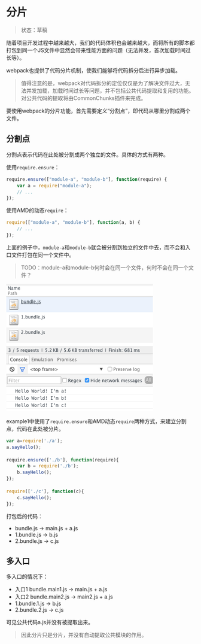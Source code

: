 # 分片

> 状态：草稿

随着项目开发过程中越来越大，我们的代码体积也会越来越大，而将所有的脚本都打包到同一个JS文件中显然会带来性能方面的问题（无法并发，首次加载时间过长等）。

webpack也提供了代码分片机制，使我们能够将代码拆分后进行异步加载。

> 值得注意的是，webpack对代码拆分的定位仅仅是为了解决文件过大，无法并发加载，加载时间过长等问题，并不包括公共代码提取和复用的功能。对公共代码的提取将由CommonChunks插件来完成。

要使用webpack的分片功能，首先需要定义“分割点”，即代码从哪里分割成两个文件。

## 分割点

分割点表示代码在此处被分割成两个独立的文件。具体的方式有两种。

使用`require.ensure`：

```javascript
require.ensure(["module-a", "module-b"], function(require) {
	var a = require("module-a");
	// ...
});
```

使用AMD的动态`require`：

```javascript
require(["module-a", "module-b"], function(a, b) {
	// ...
});
```

上面的例子中，`module-a`和`module-b`就会被分割到独立的文件中去，而不会和入口文件打包在同一个文件中。

> TODO：module-a和module-b何时会在同一个文件，何时不会在同一个文件？

![chunks](../images/chapter3/chunks/1.1.png)

example1中使用了`require.ensure`和AMD动态`require`两种方式，来建立分割点，代码在此处被分片。


```javascript
var a=require('./a');
a.sayHello();

require.ensure(['./b'], function(require){
    var b = require('./b');
    b.sayHello(); 
});

require(['./c'], function(c){
    c.sayHello();
});

```

打包后的代码：

- bundle.js -> main.js + a.js
- 1.bundle.js -> b.js
- 2.bundle.js -> c.js

## 多入口

多入口的情况下：

- 入口1 bundle.main1.js -> main.js + a.js
- 入口2 bundle.main2.js -> main2.js + a.js
- 1.bundle.1.js -> b.js
- 2.bundle.2.js -> c.js

可见公共代码a.js并没有被提取出来。

> 因此分片只是分片，并没有自动提取公共模块的作用。